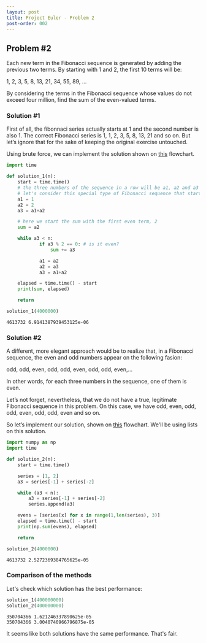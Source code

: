 ```yaml
---
layout: post
title: Project Euler - Problem 2
post-order: 002
---
```



## Problem #2

Each new term in the Fibonacci sequence is generated by adding the previous two terms. By starting with 1 and 2, the first 10 terms will be:

1, 2, 3, 5, 8, 13, 21, 34, 55, 89, ...

By considering the terms in the Fibonacci sequence whose values do not exceed four million, find the sum of the even-valued terms.

### Solution #1

First of all, the fibonnaci series actually starts at 1 and the second number is also 1. The correct Fibonacci series is 1, 1, 2, 3, 5, 8, 13, 21 and so on. But let’s ignore that for the sake of keeping the original exercise untouched.

Using brute force, we can implement the solution shown on [this](https://drive.google.com/file/d/1QJIa7bGsULlsj5bfjw9iZbLHRbXIJWuZ/view?usp=sharing) flowchart.


```python
import time

def solution_1(n):
    start = time.time()
    # the three numbers of the sequence in a row will be a1, a2 and a3
    # let's consider this special type of Fibonacci sequence that starts with 1,2,3,5,...
    a1 = 1
    a2 = 2
    a3 = a1+a2

    # here we start the sum with the first even term, 2
    sum = a2

    while a3 < n:
            if a3 % 2 == 0: # is it even?
                sum += a3

            a1 = a2
            a2 = a3
            a3 = a1+a2

    elapsed = time.time() - start
    print(sum, elapsed)

    return

solution_1(4000000)
```

    4613732 6.9141387939453125e-06


### Solution #2

A different, more elegant approach would be to realize that, in a Fibonacci sequence, the even and odd numbers appear on the following fasion:

odd, odd, even, odd, odd, even, odd, odd, even,…

In other words, for each three numbers in the sequence, one of them is even.

Let’s not forget, nevertheless, that we do not have a true, legitimate Fibonacci sequence in this problem. On this case, we have odd, even, odd, odd, even, odd, odd, even and so on.

So let’s implement our solution, shown on [this](https://drive.google.com/file/d/1FM4SRFXy9wmOvLgZI4ZNQgFmdxavrTs9/view?usp=sharing) flowchart. We'll be using lists on this solution.


```python
import numpy as np
import time

def solution_2(n):
    start = time.time()

    series = [1, 2]
    a3 = series[-1] + series[-2]

    while (a3 < n):
        a3 = series[-1] + series[-2]
        series.append(a3)

    evens = [series[x] for x in range(1,len(series), 3)]
    elapsed = time.time() - start
    print(np.sum(evens), elapsed)

    return

solution_2(4000000)
```

    4613732 2.5272369384765625e-05


### Comparison of the methods

Let's check which solution has the best performance:


```python
solution_1(400000000)
solution_2(400000000)
```

    350704366 1.621246337890625e-05
    350704366 3.0040740966796875e-05


It seems like both solutions have the same performance. That's fair.
